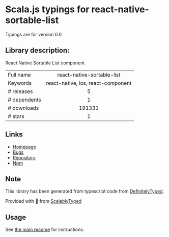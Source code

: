 
# Scala.js typings for react-native-sortable-list

Typings are for version 0.0

## Library description:
React Native Sortable List component

|                    |                 |
| ------------------ | :-------------: |
| Full name          | react-native-sortable-list |
| Keywords           | react-native, ios, react-component |
| # releases         | 5 |
| # dependents       | 1 |
| # downloads        | 191331 |
| # stars            | 1 |

## Links
- [Homepage](https://github.com/gitim/react-native-sortable-list)
- [Bugs](https://github.com/gitim/react-native-sortable-list/issues)
- [Repository](https://github.com/gitim/react-native-sortable-list)
- [Npm](https://www.npmjs.com/package/react-native-sortable-list)
    


## Note
This library has been generated from typescript code from [DefinitelyTyped](https://definitelytyped.org).

Provided with :purple_heart: from [ScalablyTyped](https://github.com/oyvindberg/ScalablyTyped)

## Usage
See [the main readme](../../readme.md) for instructions.


